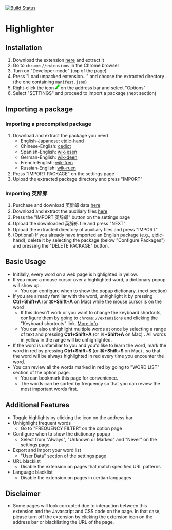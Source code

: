 [![Build Status](https://travis-ci.com/yuichiro-s/popup-dict.svg?branch=master)](https://travis-ci.com/yuichiro-s/popup-dict)

# Highlighter

## Installation

1. Download the extension [here](https://github.com/yuichiro-s/popup-dict/releases/download/0.1.3/build.tar.gz)
and extract it
3. Go to `chrome://extensions` in the Chrome browser
4. Turn on "Developer mode" (top of the page)
5. Press "Load unpacked extension..." and choose the extracted directory (the one containing `manifest.json`)
6. Right-click the icon
![logo](https://raw.githubusercontent.com/yuichiro-s/popup-dict/master/app/images/icon16.png)
on the address bar and select "Options"
6. Select "SETTINGS" and proceed to import a package (next section)

## Importing a package

### Importing a precompiled package

1. Download and extract the package you need
   - English-Japanese: [ejdic-hand](https://drive.google.com/open?id=1zYrwpSTWYWmZIZIVtaXI4y8IQrUK-Q5R)
   - Chinese-English: [cedict](https://drive.google.com/open?id=1_90xbE_N7AftBafNbwrJVuHO5tknofC1)
   - Spanish-English: [wik-esen](https://drive.google.com/open?id=1faHfvvArP6zJ8uzyRhVmTaevWV3Ovqhe)
   - German-English: [wik-deen](https://drive.google.com/open?id=1gMIF4XNNVh8vYBHkBAv6WSu8jkp1eKwz)
   - French-English: [wik-fren](https://drive.google.com/open?id=1l1L2YTVOMdKlAu9Ffv4TvtuaX0vfhQle)
   - Russian-English: [wik-ruen](https://drive.google.com/open?id=1Y2pGQ0VdYUeBbzXTQ4HJ9iO6Cnpgu1rY)
2. Press "IMPORT PACKAGE" on the settings page
3. Upload the extracted package directory and press "IMPORT"

### Importing 英辞郎

1. Purchase and download 英辞郎 data [here](https://booth.pm/ja/items/777563)
2. Download and extract the auxiliary files [here](https://drive.google.com/open?id=1Vz8jncKpcZ0UNh0ycG_xqoRO-AjdVaYO)
3. Press the "IMPORT 英辞郎" button on the settings page
4. Upload the downloaded 英辞郎 file and press "NEXT"
4. Upload the extracted directory of auxiliary files and press "IMPORT"
6. (Optional) If you already have imported an English package (e.g., ejdic-hand), delete it by selecting the package (below "Configure Packages") and pressing the "DELETE PACKAGE" button.

## Basic Usage

- Initilally, every word on a web page is highlighted in yellow.
- If you move a mouse cursor over a highlighted word, a dictionary popup will show up.
  - You can configure when to show the popup dictionary. (next section)
- If you are already familiar with the word, unhighlight it by pressing **Ctrl+Shift+A** (or **⌘+Shift+A** on Mac) while the mouse cursor is on the word
  - If this doesn't work or you want to change the keyboard shortcuts, configure them by going to `chrome://extensions` and clicking the "Keyboard shortcuts" link. [More info](https://lifehacker.com/add-custom-keyboard-shortcuts-to-chrome-extensions-for-1595322121)
  - You can also unhighlight multiple words at once by selecting a range of text and pressing **Ctrl+Shift+A** (or **⌘+Shift+A** on Mac) . All words in yellow in the range will be unhighlighted.
- If the word is unfamiliar to you and you'd like to learn the word, mark the word in red by pressing **Ctrl+Shift+S** (or **⌘+Shift+S** on Mac) , so that the word will be always highlighted in red every time you encounter the word.
- You can review all the words marked in red by going to "WORD LIST" section of the option page.
  - You can bookmark this page for convenience.
  - The words can be sorted by frequency so that you can review the most important words first.

## Additional Features

- Toggle highlights by clicking the icon on the address bar
- Unhighlight frequent words
  - Go to "FREQUENCY FILTER" on the option page
- Configure when to show the dictionary popup
  - Select from "Always", "Unknown or Marked" and "Never" on the settings page
- Export and import your word list
  - "User Data" section of the settings page
- URL blacklist
  - Disable the extension on pages that match specified URL patterns
- Language blacklist
  - Disable the extension on pages in certian languages

## Disclaimer

- Some pages will look corrupted due to interaction between this extension and the Javascript and CSS code on the page. In that case, please turn off the extension by clicking the extension icon on the address bar or blacklisting the URL of the page.
